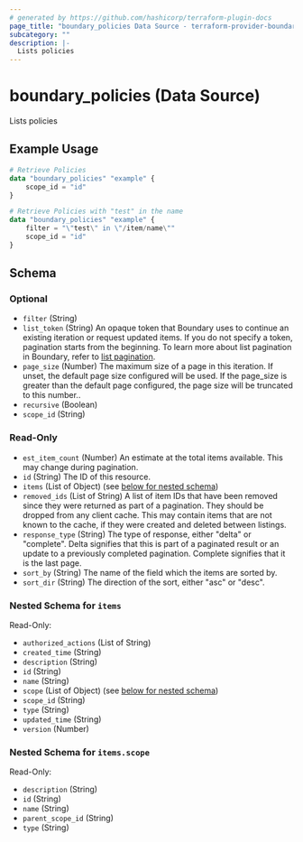 ```yaml
---
# generated by https://github.com/hashicorp/terraform-plugin-docs
page_title: "boundary_policies Data Source - terraform-provider-boundary"
subcategory: ""
description: |-
  Lists policies
---
```


# boundary_policies (Data Source)

Lists policies

## Example Usage

```terraform
# Retrieve Policies
data "boundary_policies" "example" {
	scope_id = "id"
}

# Retrieve Policies with "test" in the name
data "boundary_policies" "example" {
	filter = "\"test\" in \"/item/name\""
	scope_id = "id"
}
```

<!-- schema generated by tfplugindocs -->
## Schema

### Optional

- `filter` (String)
- `list_token` (String) An opaque token that Boundary uses to continue an existing iteration or
request updated items. If you do not specify a token, pagination
starts from the beginning. To learn more about list pagination
in Boundary, refer to [list pagination](https://developer.hashicorp.com/boundary/docs/api-clients/api/pagination).
- `page_size` (Number) The maximum size of a page in this iteration.
If unset, the default page size configured will be used.
If the page_size is greater than the default page configured,
the page size will be truncated to this number..
- `recursive` (Boolean)
- `scope_id` (String)

### Read-Only

- `est_item_count` (Number) An estimate at the total items available. This may change during pagination.
- `id` (String) The ID of this resource.
- `items` (List of Object) (see [below for nested schema](#nestedatt--items))
- `removed_ids` (List of String) A list of item IDs that have been removed since they were returned
as part of a pagination. They should be dropped from any client cache.
This may contain items that are not known to the cache, if they were
created and deleted between listings.
- `response_type` (String) The type of response, either "delta" or "complete".
Delta signifies that this is part of a paginated result
or an update to a previously completed pagination.
Complete signifies that it is the last page.
- `sort_by` (String) The name of the field which the items are sorted by.
- `sort_dir` (String) The direction of the sort, either "asc" or "desc".

<a id="nestedatt--items"></a>
### Nested Schema for `items`

Read-Only:

- `authorized_actions` (List of String)
- `created_time` (String)
- `description` (String)
- `id` (String)
- `name` (String)
- `scope` (List of Object) (see [below for nested schema](#nestedobjatt--items--scope))
- `scope_id` (String)
- `type` (String)
- `updated_time` (String)
- `version` (Number)

<a id="nestedobjatt--items--scope"></a>
### Nested Schema for `items.scope`

Read-Only:

- `description` (String)
- `id` (String)
- `name` (String)
- `parent_scope_id` (String)
- `type` (String)
